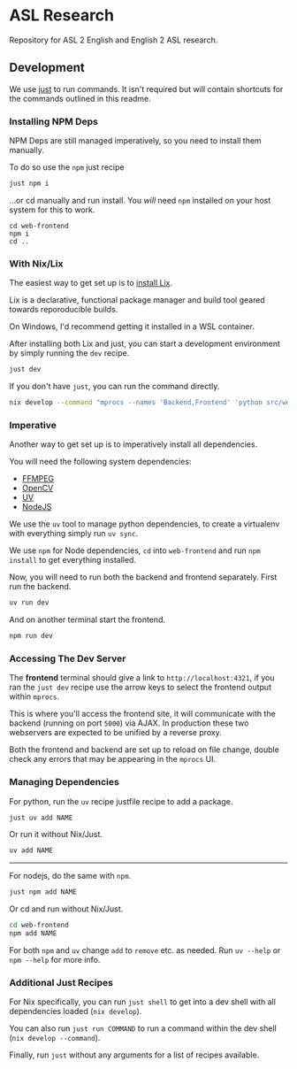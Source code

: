# ASL Research

Repository for ASL 2 English and English 2 ASL research.

## Development

We use [just](https://github.com/casey/just#installation) to run commands.
It isn't required but will contain shortcuts for the commands outlined in this readme.

### Installing NPM Deps

NPM Deps are still managed imperatively, so you need to install them manually.

To do so use the `npm` just recipe

```sh
just npm i
```

...or cd manually and run install. You _will_ need `npm` installed on your
host system for this to work.

```
cd web-frontend
npm i
cd ..
```

### With Nix/Lix

The easiest way to get set up is to [install Lix](https://lix.systems/install/).

Lix is a declarative, functional package manager and build tool geared towards
reporoducible builds.

On Windows, I'd recommend getting it installed in a WSL container.

After installing both Lix and just, you can start a development environment by
simply running the `dev` recipe.

```sh
just dev
```

If you don't have `just`, you can run the command directly.

```sh
nix develop --command "mprocs --names 'Backend,Frontend' 'python src/web_backend/__init__.py' 'cd web-frontend; npm run dev'"
```

### Imperative

Another way to get set up is to imperatively install all dependencies.

You will need the following system dependencies:

- [FFMPEG](https://ffmpeg.org/)
- [OpenCV](https://opencv.org/)
- [UV](https://docs.astral.sh/uv/getting-started/installation/)
- [NodeJS](https://nodejs.org/en)

We use the `uv` tool to manage python dependencies, to create a virtualenv with
everything simply run `uv sync`.

We use `npm` for Node dependencies, `cd` into `web-frontend` and run
`npm install` to get everything installed.

Now, you will need to run both the backend and frontend separately. First run
the backend.

```sh
uv run dev
```

And on another terminal start the frontend.

```sh
npm run dev
```

### Accessing The Dev Server

The **frontend** terminal should give a link to `http://localhost:4321`, if you
ran the `just dev` recipe use the arrow keys to select the frontend
output within `mprocs`.

This is where you'll access the frontend site, it will communicate with the backend
(running on port `5000`) via AJAX. In production these two webservers are
expected to be unified by a reverse proxy.

Both the frontend and backend are set up to reload on file change, double check
any errors that may be appearing in the `mprocs` UI.

### Managing Dependencies

For python, run the `uv` recipe justfile recipe to add a package.

```sh
just uv add NAME
```

Or run it without Nix/Just.

```sh
uv add NAME
```

---

For nodejs, do the same with `npm`.

```sh
just npm add NAME
```

Or cd and run without Nix/Just.

```sh
cd web-frontend
npm add NAME
```

For both `npm` and `uv` change `add` to `remove` etc. as needed.
Run `uv --help` or `npm --help` for more info.

### Additional Just Recipes

For Nix specifically, you can run `just shell` to get into a dev shell with
all dependencies loaded (`nix develop`).

You can also run `just run COMMAND` to run a command within the dev shell
(`nix develop --command`).

Finally, run `just` without any arguments for a list of recipes available.
